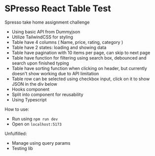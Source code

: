 # SPresso React Table Test

Spresso take home assignment challenge

- Using basic API from Dummyjson
- Utilize TailwindCSS for styling
- Table have 4 columns ( Name, price, rating, category )
- Table have 2 states: loading and showing data
- Table have pagination with 10 items per page, can skip to next page
- Table have function for filtering using search box, debounced and search upon finished typing
- Table have sorting function when clicking on header, but currently doesn't show working due to API limitation
- Table row can be selected using checkbox input, click on it to show JSON in the div below
- Hooks component
- Split into component for reusability
- Using Typescript

How to use:

- Run using `npm run dev`
- Open on `localhost:5173`

Unfulfilled:

- Manage using query params
- Testing lib
